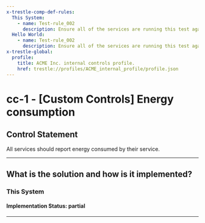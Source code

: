 ```yaml
---
x-trestle-comp-def-rules:
  This System:
    - name: Test-rule_002
      description: Ensure all of the services are running this test again
  Hello World:
    - name: Test-rule_002
      description: Ensure all of the services are running this test again
x-trestle-global:
  profile:
    title: ACME Inc. internal controls profile.
    href: trestle://profiles/ACME_internal_profile/profile.json
---
```


# cc-1 - \[Custom Controls\] Energy consumption

## Control Statement

All services should report energy consumed by their service.

______________________________________________________________________

## What is the solution and how is it implemented?

<!-- For implementation status enter one of: implemented, partial, planned, alternative, not-applicable -->

<!-- Note that the list of rules under ### Rules: is read-only and changes will not be captured after assembly to JSON -->

### This System

<!-- Add implementation prose for the main This System component for control: cc-1 -->

#### Implementation Status: partial

______________________________________________________________________
